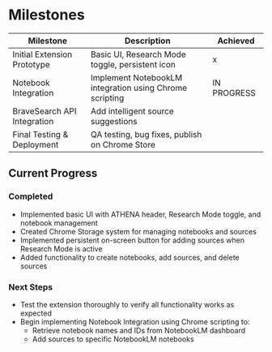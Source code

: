 # Milestones

| Milestone                     | Description                                         | Achieved |
|-------------------------------|-----------------------------------------------------|----------|
| Initial Extension Prototype   | Basic UI, Research Mode toggle, persistent icon     |x|
| Notebook Integration          | Implement NotebookLM integration using Chrome scripting |IN PROGRESS |
| BraveSearch API Integration   | Add intelligent source suggestions                  | |
| Final Testing & Deployment    | QA testing, bug fixes, publish on Chrome Store      | | 

## Current Progress

### Completed
- Implemented basic UI with ATHENA header, Research Mode toggle, and notebook management
- Created Chrome Storage system for managing notebooks and sources
- Implemented persistent on-screen button for adding sources when Research Mode is active
- Added functionality to create notebooks, add sources, and delete sources

### Next Steps
- Test the extension thoroughly to verify all functionality works as expected
- Begin implementing Notebook Integration using Chrome scripting to:
  - Retrieve notebook names and IDs from NotebookLM dashboard
  - Add sources to specific NotebookLM notebooks 
